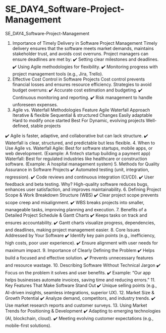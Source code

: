 # SE_DAY4_Software-Project-Management
SE_DAY4_Software-Project-Management
1. Importance of Timely Delivery in Software Project Management
Timely delivery ensures that the software meets market demands, maintains stakeholder trust, and avoids cost overruns. Project managers can ensure deadlines are met by:
 ✔️ Setting clear milestones and deadlines.
 ✔️ Using Agile methodologies for flexibility.
 ✔️ Monitoring progress with project management tools (e.g., Jira, Trello).
2. Effective Cost Control in Software Projects
Cost control prevents financial losses and ensures resource efficiency. Strategies to avoid budget overruns:
 ✔️ Accurate cost estimation and budgeting.
 ✔️ Continuous monitoring and reporting.
 ✔️ Risk management to handle unforeseen expenses.
3. Agile vs. Waterfall Methodologies
Feature
Agile
Waterfall
Approach
Iterative & flexible
Sequential & structured
Changes
Easily adaptable
Hard to modify once started
Best For
Dynamic, evolving projects
Well-defined, stable projects

✔️ Agile is faster, adaptive, and collaborative but can lack structure.
 ✔️ Waterfall is clear, structured, and predictable but less flexible.
4. When to Use Agile vs. Waterfall
Agile: Best for software startups, mobile apps, or web development. (Example: A fintech startup building a payment app)
 Waterfall: Best for regulated industries like healthcare or construction software. (Example: A hospital management system)
5. Methods for Quality Assurance in Software Projects
✔️ Automated testing (unit, integration, regression).
 ✔️ Code reviews and continuous integration (CI/CD).
 ✔️ User feedback and beta testing.
 Why? High-quality software reduces bugs, enhances user satisfaction, and improves maintainability.
6. Defining Project Scope & Work Breakdown Structure (WBS)
✔️ Clear project scope prevents scope creep and misalignment.
 ✔️ WBS breaks projects into smaller, manageable tasks, improving planning and execution.
7. Benefits of a Detailed Project Schedule & Gantt Charts
✔️ Keeps tasks on track and ensures accountability.
 ✔️ Gantt charts visualize progress, dependencies, and deadlines, making project management easier.
8. Core Issues Addressed by Your Software
✔️ Identify key pain points (e.g., inefficiency, high costs, poor user experience).
 ✔️ Ensure alignment with user needs for maximum impact.
9. Importance of Clearly Defining the Problem
✔️ Helps build a focused and effective solution.
 ✔️ Prevents unnecessary features and resource wastage.
10. Describing Software Without Technical Jargon
✔️ Focus on the problem it solves and user benefits.
 ✔️ Example: “Our app helps businesses automate invoices, saving time and reducing errors.”
11. Key Features That Make Software Stand Out
✔️ Unique selling points (e.g., AI-driven insights, seamless integrations, superior UX).
12. Market Size & Growth Potential
✔️ Analyze demand, competitors, and industry trends.
 ✔️ Use market research reports and customer surveys.
13. Using Market Trends for Positioning & Development
✔️ Adapting to emerging technologies (AI, blockchain, cloud).
 ✔️ Meeting evolving customer expectations (e.g., mobile-first solutions).

